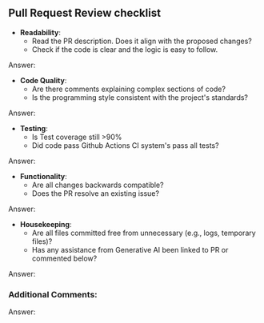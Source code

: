 ## Pull Request Review checklist

- **Readability**:
    - Read the PR description. Does it align with the proposed changes?
    - Check if the code is clear and the logic is easy to follow.

Answer: 

- **Code Quality**:
    - Are there comments explaining complex sections of code?
    - Is the programming style consistent with the project's standards?

Answer: 

- **Testing**:
    - Is Test coverage still >90%
    - Did code pass Github Actions CI system's pass all tests?

Answer:

- **Functionality**:
    - Are all changes backwards compatible?
    - Does the PR resolve an existing issue?

Answer: 

- **Housekeeping**:
    - Are all files committed free from unnecessary (e.g., logs, 
      temporary files)?
    - Has any assistance from Generative AI been linked to PR or commented 
      below?

Answer:

### Additional Comments:

Answer: 
